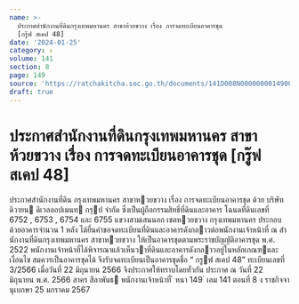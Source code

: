 ```yaml
---
name: >-
  ประกาศสำนักงานที่ดินกรุงเทพมหานคร สาขาห้วยขวาง เรื่อง การจดทะเบียนอาคารชุด
  [กรู๊ฟ สเคป 48]
date: '2024-01-25'
category: ง
volume: 141
section: 8
page: 149
source: 'https://ratchakitcha.soc.go.th/documents/141D008N0000000014900.pdf'
draft: true
---
```


# ประกาศสำนักงานที่ดินกรุงเทพมหานคร สาขาห้วยขวาง เรื่อง การจดทะเบียนอาคารชุด [กรู๊ฟ สเคป 48]

ประกาศสํานักงานที่ดิน กรุงเทพมหานคร สาขาหวยขวาง เรื่อง การจดทะเบียนอาคารชุด ด้วย บริษัท ดิวายน ดิเวลลอปเมนท กรุป จํากัด ซึ่งเป็นผู้ถือกรรมสิทธิ์ที่ดินและอาคาร โฉนดที่ดินเลขที่ 6752 , 6753 , 6754 และ 6755 แขวงสามเสนนอก เขตหวยขวาง กรุงเทพมหานคร ประกอบด้วยอาคารจํานวน 1 หลัง ได้ยื่นคําขอจดทะเบียนที่ดินและอาคารดังกลาวต่อพนักงานเจ้าหน้าที่ ณ สํานักงานที่ดินกรุงเทพมหานคร สาขาหวยขวาง ให้เป็นอาคารชุดตามพระราชบัญญัติอาคารชุด พ.ศ. 2522 พนักงานเจ้าหน้าที่ได้พิจารณาแล้วเห็นวาที่ดินและอาคารดังกลาวอยู่ในหลักเกณฑและเงื่อนไข สมควรเป็นอาคารชุดได้ จึงรับจดทะเบียนเป็นอาคารชุดชื่อ “ กรูฟ สเคป 48” ทะเบียนเลขที่ 3/2566 เมื่อวันที่ 22 มิถุนายน 2566 จึงประกาศให้ทราบโดยทั่วกัน ประกาศ ณ วันที่ 22 มิถุนายน พ.ศ. 2566 สาคร สีลาพันธ พนักงานเจ้าหน้าที่ ้ หนา 149 ่ เลม 141 ตอนที่ 8 ง ราชกิจจานุเบกษา 25 มกราคม 2567
